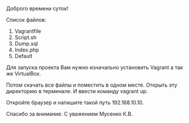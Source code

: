 Доброго времени суток! 

Список файлов:
1. Vagrantfile
2. Script.sh
3. Dump.sql
4. Index.php
5. Default


Для запуска проекта Вам нужно изначально установить Vagrant а так же VirtualBox.

Потом скачать все файлы и поместить в одном месте. Открыть эту директорию в терминале. И ввести команду vagrant up.

Откройте браузер и напишите  такой путь 192.168.10.10.


Спасибо за внимание. 
С уважением Мусенко К.В.